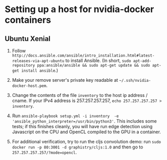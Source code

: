 # Setting up a host for nvidia-docker containers

## Ubuntu Xenial

1. Follow `http://docs.ansible.com/ansible/intro_installation.html#latest-releases-via-apt-ubuntu` to install Ansible.
   (In short, `sudo apt-add-repository ppa:ansible/ansible && sudo apt-get update && sudo apt-get install ansible`.)

2. Make your remove server's private key readable at `~/.ssh/nvidia-docker-host.pem`.

3. Change the contents of the file `inventory` to the host ip address / cname. If your IPv4 address is 257.257.257.257, `echo 257.257.257.257 > inventory`.

4. Run `ansible-playbook setup.yml -i inventory  -e 'ansible_python_interpreter=/usr/bin/python3'`. This includes some tests; if this finishes cleanly, you will have run edge detection using Javascript on the CPU and OpenCL compiled to the GPU in a container.

5. For additional verification, try to run the cljs convolution demo: run `sudo docker run -p 80:3001 -d graphistry/cljs:1.0` and then go to `257.257.257.257/?mode=opencl`.
